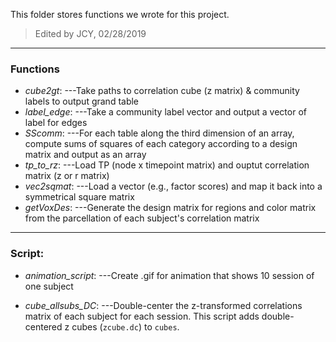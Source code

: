 This folder stores functions we wrote for this project.

>Edited by JCY, 02/28/2019

---

### Functions

* *cube2gt*:
---Take paths to correlation cube (z matrix) & community labels to output grand table 
* *label_edge*:
---Take a community label vector and output a vector of label for edges
* *SScomm*:
---For each table along the third dimension of an array, compute sums of squares of each category according to a design matrix and output as an array
* *tp_to_rz*:
---Load TP (node x timepoint matrix) and ouptut correlation matrix (z or r matrix)
* *vec2sqmat*:
---Load a vector (e.g., factor scores) and map it back into a symmetrical square matrix
* *getVoxDes*:
---Generate the design matrix for regions and color matrix from the parcellation of each subject's correlation matrix
---

### Script:

* *animation_script*:
---Create .gif for animation that shows 10 session of one subject

* *cube_allsubs_DC*:
---Double-center the z-transformed correlations matrix of each subject for each session. This script adds double-centered z cubes (`zcube.dc`) to `cubes`.